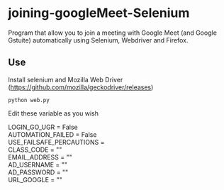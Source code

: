 # joining-googleMeet-Selenium

Program that allow you to join a meeting with Google Meet (and Google Gstuite) automatically using Selenium, Webdriver and Firefox.

## Use

Install selenium and Mozilla Web Driver (https://github.com/mozilla/geckodriver/releases)

    python web.py

Edit these variable as you wish   

LOGIN_GO_UGR = False   
AUTOMATION_FAILED = False   
USE_FAILSAFE_PERCAUTIONS =    
CLASS_CODE = ""    
EMAIL_ADDRESS = ""   
AD_USERNAME = ""   
AD_PASSWORD = ""  
URL_GOOGLE = ""  
